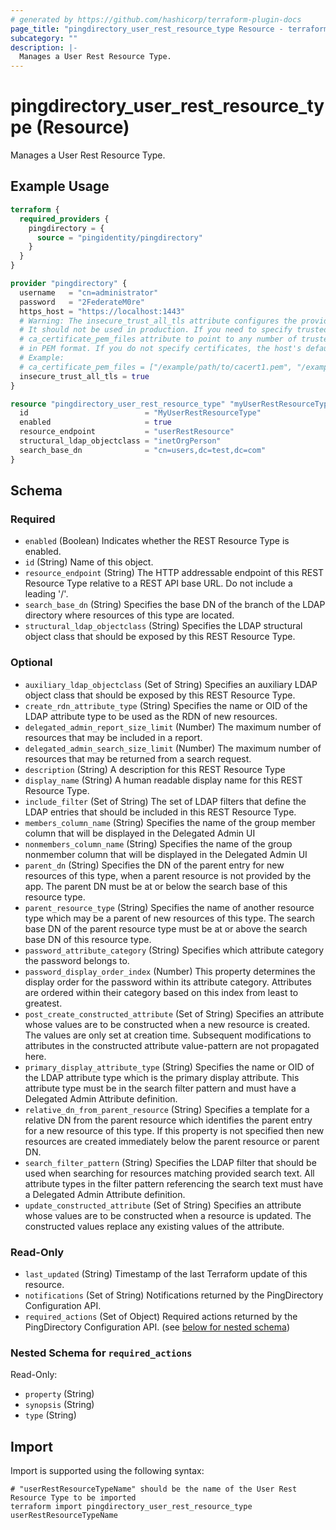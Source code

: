 ```yaml
---
# generated by https://github.com/hashicorp/terraform-plugin-docs
page_title: "pingdirectory_user_rest_resource_type Resource - terraform-provider-pingdirectory"
subcategory: ""
description: |-
  Manages a User Rest Resource Type.
---
```


# pingdirectory_user_rest_resource_type (Resource)

Manages a User Rest Resource Type.

## Example Usage

```terraform
terraform {
  required_providers {
    pingdirectory = {
      source = "pingidentity/pingdirectory"
    }
  }
}

provider "pingdirectory" {
  username   = "cn=administrator"
  password   = "2FederateM0re"
  https_host = "https://localhost:1443"
  # Warning: The insecure_trust_all_tls attribute configures the provider to trust any certificate presented by the PingDirectory server.
  # It should not be used in production. If you need to specify trusted CA certificates, use the
  # ca_certificate_pem_files attribute to point to any number of trusted CA certificate files
  # in PEM format. If you do not specify certificates, the host's default root CA set will be used.
  # Example:
  # ca_certificate_pem_files = ["/example/path/to/cacert1.pem", "/example/path/to/cacert2.pem"]
  insecure_trust_all_tls = true
}

resource "pingdirectory_user_rest_resource_type" "myUserRestResourceType" {
  id                          = "MyUserRestResourceType"
  enabled                     = true
  resource_endpoint           = "userRestResource"
  structural_ldap_objectclass = "inetOrgPerson"
  search_base_dn              = "cn=users,dc=test,dc=com"
}
```

<!-- schema generated by tfplugindocs -->
## Schema

### Required

- `enabled` (Boolean) Indicates whether the REST Resource Type is enabled.
- `id` (String) Name of this object.
- `resource_endpoint` (String) The HTTP addressable endpoint of this REST Resource Type relative to a REST API base URL. Do not include a leading '/'.
- `search_base_dn` (String) Specifies the base DN of the branch of the LDAP directory where resources of this type are located.
- `structural_ldap_objectclass` (String) Specifies the LDAP structural object class that should be exposed by this REST Resource Type.

### Optional

- `auxiliary_ldap_objectclass` (Set of String) Specifies an auxiliary LDAP object class that should be exposed by this REST Resource Type.
- `create_rdn_attribute_type` (String) Specifies the name or OID of the LDAP attribute type to be used as the RDN of new resources.
- `delegated_admin_report_size_limit` (Number) The maximum number of resources that may be included in a report.
- `delegated_admin_search_size_limit` (Number) The maximum number of resources that may be returned from a search request.
- `description` (String) A description for this REST Resource Type
- `display_name` (String) A human readable display name for this REST Resource Type.
- `include_filter` (Set of String) The set of LDAP filters that define the LDAP entries that should be included in this REST Resource Type.
- `members_column_name` (String) Specifies the name of the group member column that will be displayed in the Delegated Admin UI
- `nonmembers_column_name` (String) Specifies the name of the group nonmember column that will be displayed in the Delegated Admin UI
- `parent_dn` (String) Specifies the DN of the parent entry for new resources of this type, when a parent resource is not provided by the app. The parent DN must be at or below the search base of this resource type.
- `parent_resource_type` (String) Specifies the name of another resource type which may be a parent of new resources of this type. The search base DN of the parent resource type must be at or above the search base DN of this resource type.
- `password_attribute_category` (String) Specifies which attribute category the password belongs to.
- `password_display_order_index` (Number) This property determines the display order for the password within its attribute category. Attributes are ordered within their category based on this index from least to greatest.
- `post_create_constructed_attribute` (Set of String) Specifies an attribute whose values are to be constructed when a new resource is created. The values are only set at creation time. Subsequent modifications to attributes in the constructed attribute value-pattern are not propagated here.
- `primary_display_attribute_type` (String) Specifies the name or OID of the LDAP attribute type which is the primary display attribute. This attribute type must be in the search filter pattern and must have a Delegated Admin Attribute definition.
- `relative_dn_from_parent_resource` (String) Specifies a template for a relative DN from the parent resource which identifies the parent entry for a new resource of this type. If this property is not specified then new resources are created immediately below the parent resource or parent DN.
- `search_filter_pattern` (String) Specifies the LDAP filter that should be used when searching for resources matching provided search text. All attribute types in the filter pattern referencing the search text must have a Delegated Admin Attribute definition.
- `update_constructed_attribute` (Set of String) Specifies an attribute whose values are to be constructed when a resource is updated. The constructed values replace any existing values of the attribute.

### Read-Only

- `last_updated` (String) Timestamp of the last Terraform update of this resource.
- `notifications` (Set of String) Notifications returned by the PingDirectory Configuration API.
- `required_actions` (Set of Object) Required actions returned by the PingDirectory Configuration API. (see [below for nested schema](#nestedatt--required_actions))

<a id="nestedatt--required_actions"></a>
### Nested Schema for `required_actions`

Read-Only:

- `property` (String)
- `synopsis` (String)
- `type` (String)

## Import

Import is supported using the following syntax:

```shell
# "userRestResourceTypeName" should be the name of the User Rest Resource Type to be imported
terraform import pingdirectory_user_rest_resource_type userRestResourceTypeName
```

